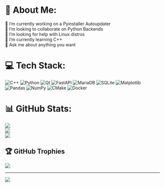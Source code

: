 # 💫 About Me:
🔭 I’m currently working on a Pyinstaller Autoupdater<br>👯 I’m looking to collaborate on Python Backends<br>🤝 I’m looking for help with Linux distros<br>🌱 I’m currently learning C++ <br>💬 Ask me about anything you want


# 💻 Tech Stack:
![C++](https://img.shields.io/badge/c++-%2300599C.svg?style=for-the-badge&logo=c%2B%2B&logoColor=white) ![Python](https://img.shields.io/badge/python-3670A0?style=for-the-badge&logo=python&logoColor=ffdd54) ![Qt](https://img.shields.io/badge/Qt-%23217346.svg?style=for-the-badge&logo=Qt&logoColor=white) ![FastAPI](https://img.shields.io/badge/FastAPI-005571?style=for-the-badge&logo=fastapi) ![MariaDB](https://img.shields.io/badge/MariaDB-003545?style=for-the-badge&logo=mariadb&logoColor=white) ![SQLite](https://img.shields.io/badge/sqlite-%2307405e.svg?style=for-the-badge&logo=sqlite&logoColor=white) ![Matplotlib](https://img.shields.io/badge/Matplotlib-%23ffffff.svg?style=for-the-badge&logo=Matplotlib&logoColor=black) ![Pandas](https://img.shields.io/badge/pandas-%23150458.svg?style=for-the-badge&logo=pandas&logoColor=white) ![NumPy](https://img.shields.io/badge/numpy-%23013243.svg?style=for-the-badge&logo=numpy&logoColor=white) ![CMake](https://img.shields.io/badge/CMake-%23008FBA.svg?style=for-the-badge&logo=cmake&logoColor=white) ![Docker](https://img.shields.io/badge/docker-%230db7ed.svg?style=for-the-badge&logo=docker&logoColor=white)
# 📊 GitHub Stats:
![](https://github-readme-stats.vercel.app/api?username=flyingfoxi&theme=dark&hide_border=false&include_all_commits=true&count_private=true)<br/>
![](https://github-readme-streak-stats.herokuapp.com/?user=flyingfoxi&theme=dark&hide_border=false)<br/>
![](https://github-readme-stats.vercel.app/api/top-langs/?username=flyingfoxi&theme=dark&hide_border=false&include_all_commits=true&count_private=true&layout=compact)

## 🏆 GitHub Trophies
![](https://github-profile-trophy.vercel.app/?username=flyingfoxi&theme=shadow_blue&no-frame=true&no-bg=true&margin-w=4)

---
[![](https://visitcount.itsvg.in/api?id=flyingfoxi&icon=0&color=0)](https://visitcount.itsvg.in)

<!-- Proudly created with GPRM ( https://gprm.itsvg.in ) -->
